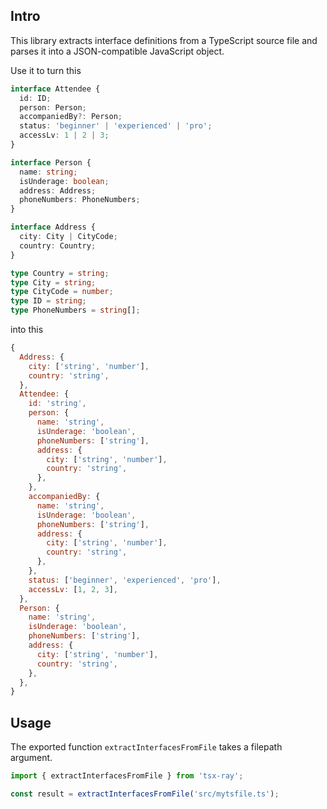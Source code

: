 ## Intro

This library extracts interface definitions from a TypeScript source file and parses it into a JSON-compatible JavaScript object.

Use it to turn this

```typescript
interface Attendee {
  id: ID;
  person: Person;
  accompaniedBy?: Person;
  status: 'beginner' | 'experienced' | 'pro';
  accessLv: 1 | 2 | 3;
}

interface Person {
  name: string;
  isUnderage: boolean;
  address: Address;
  phoneNumbers: PhoneNumbers;
}

interface Address {
  city: City | CityCode;
  country: Country;
}

type Country = string;
type City = string;
type CityCode = number;
type ID = string;
type PhoneNumbers = string[];
```

into this

```javascript
{
  Address: {
    city: ['string', 'number'],
    country: 'string',
  },
  Attendee: {
    id: 'string',
    person: {
      name: 'string',
      isUnderage: 'boolean',
      phoneNumbers: ['string'],
      address: {
        city: ['string', 'number'],
        country: 'string',
      },
    },
    accompaniedBy: {
      name: 'string',
      isUnderage: 'boolean',
      phoneNumbers: ['string'],
      address: {
        city: ['string', 'number'],
        country: 'string',
      },
    },
    status: ['beginner', 'experienced', 'pro'],
    accessLv: [1, 2, 3],
  },
  Person: {
    name: 'string',
    isUnderage: 'boolean',
    phoneNumbers: ['string'],
    address: {
      city: ['string', 'number'],
      country: 'string',
    },
  },
}
```

## Usage

The exported function `extractInterfacesFromFile` takes a filepath argument.

```javascript
import { extractInterfacesFromFile } from 'tsx-ray';

const result = extractInterfacesFromFile('src/mytsfile.ts');
```
